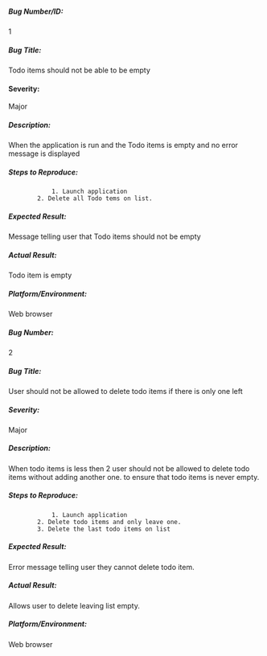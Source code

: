 ##### Bug Number/ID:	
 1

##### Bug Title: 
Todo items should not be able to be empty

#### Severity: 
Major
##### Description: 
When the application is run and the Todo items is empty and no error message is displayed


##### Steps to Reproduce: 
                1. Launch application 
		    2. Delete all Todo tems on list.		
##### Expected Result: 
Message telling user that Todo items should not be empty
##### Actual Result: 
Todo item is empty

##### Platform/Environment: 
Web browser
	       						
##### Bug Number: 
2
	
##### Bug Title: 
User should not be allowed to delete todo items if there is only one left
 
##### Severity: 
Major	
##### Description: 
When todo items is less then 2 user should not be allowed to delete todo items without adding another one. to ensure that todo items is never empty.	
##### Steps to Reproduce: 
                1. Launch application 
		    2. Delete todo items and only leave one. 
		    3. Delete the last todo items on list	
##### Expected Result: 
Error message telling user they cannot delete todo item.	
##### Actual Result: 
Allows user to delete leaving list empty.	
##### Platform/Environment: 
Web browser	
									
